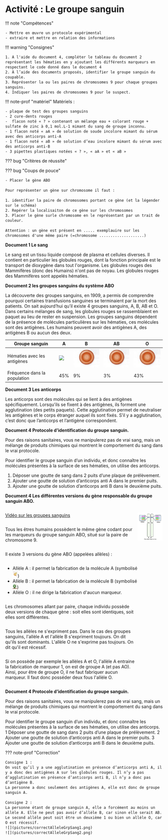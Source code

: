# Activité : Le groupe sanguin

!!! note "Compétences"

    - Mettre en œuvre un protocole expérimental
    - extraire et mettre en relation des informations  

!!! warning "Consignes"

    1. A l'aide du document 4, compléter le tableau du document 2 représentant les hématies en y ajoutant les différents marqueurs en respectant le code donné dans le document 4
    2. À l’aide des documents proposés, identifier le groupe sanguin du coupable.
    3. Représenter la ou les paires de chromosomes 9 pour chaque groupes sanguins.
    4. Indiquer les paires de chromosomes 9 pour le suspect.


!!! note-prof "matériel"
    Matériels : 

    - plaque de test des groupes sanguins
    - 2 cure-dents rouges
    -  flacon noté « ? » contenant un mélange eau + colorant rouge + sulfate de zinc à 0,1 mol.L-1 mimant du sang de groupe inconnu.
    - 1 flacon noté « aA » de solution de soude incolore mimant du sérum avec des anticorps anti-A
    - 1 flacon noté « aB » de solution d’eau incolore mimant du sérum avec des anticorps anti-B
    - 3 pipettes plastiques notées « ? », « aA » et « aB »

    
??? bug "Critères de réussite"

??? bug "Coups de pouce"    

    - Placer le gène ABO
  
    Pour représenter un gène sur chromosome il faut :

    1. identifier la paire de chromosomes portant ce gène (et la légender sur le schéma)
    2. Repérer la localisaiton de ce gène sur les chromosomes
    3. Placer le gène surle chromosome en le représentant par un trait de couleur.

    Attention : un gène est présent en ..... exemplauire sur les chromosomes d'une même paire (=chromosome ....................)


**Document 1 Le sang**

Le sang est un tissu liquide composé de plasma et cellules diverses. Il contient en particulier les globules rouges, dont la fonction principale est le transport de dioxygène dans tout l'organisme. 
Les globules rouges des Mammifères (donc des Humains) n'ont pas de noyau. Les globules rouges des Mammifères sont appelés hématies.

**Document 2 les groupes sanguins du système ABO**


La découverte des groupes sanguins, en 1909, a permis de comprendre pourquoi certaines transfusions sanguines se terminaient par la mort des patients. On sait aujourd’hui qu’il existe 4 groupes sanguins, A, B, AB et O. 
Dans certains mélanges de sang, les globules rouges se rassemblaient en paquet au lieu de rester en suspension. Les groupes sanguins dépendent de la présence de molécules particulières sur les hématies, ces molécules sont des antigènes. Les humains peuvent avoir des antigènes A, des antigènes B ou aucun des deux.

| Groupe sanguin | A | B | AB | O |
|----------------|---|---|----|---|
| Hématies avec les antigènes |![](pictures/hematies0.png)|![](pictures/hematiesO.png)|![](pictures/hematiesO.png)|![](pictures/hematiesO.png)|
| Fréquence dans la population | 45% | 9% | 3% | 43% |


**Document 3 Les anticorps**

Les anticorps sont des molécules qui se lient à des antigènes spécifiquement. Lorsqu’ils se fixent à des antigènes, ils forment une agglutination (des petits paquets). Cette agglutination permet de neutraliser les antigènes et le corps étranger auquel ils sont fixés. S’il y a agglutination, c’est donc que l’anticorps et l’antigène correspondent.

**Document 4 Protocole d’identification du groupe sanguin.**

Pour des raisons sanitaires, vous ne manipulerez pas de vrai sang, mais un mélange de produits chimiques qui montrent le comportement du sang dans le vrai protocole.

Pour identifier le groupe sanguin d’un individu, et donc connaître les molécules présentes à la surface de ses hématies, on utilise des anticorps. 

1. Déposer une goutte de sang dans 2 puits d’une plaque de prélèvement.
2. Ajouter une goutte de solution d’anticorps anti A dans le premier puits.
3. Ajouter une goutte de solution d’anticorps anti B dans le deuxième puits.



**Document 4 Les différentes versions du gène responsable du groupe sanguin ABO.**

<div markdown style="display:flex; flex-direction:row;">
<div markdown style="display:flex; flex-direction:column;">


[Vidéo sur les groupes sanguins](https://www.sciencesetavenir.fr/videos/2-minutes-pour-comprendre-les-groupes-sanguins_5qmk3u)

Tous les êtres humains possèdent le même gène codant pour les marqueurs du groupe sanguin ABO, situé sur la paire de chromosome 9.


Il existe 3 versions du gène ABO (appelées allèles) :

- Allèle A : il permet la fabrication de la molécule A (symbolisé ![](pictures/marqueurA.png))
- Allèle B : il permet la fabrication de la molécule B (symbolisé ![](pictures/marqueurB.png))
- Allèle O : il ne dirige la fabrication d'aucun marqueur.

Les chromosomes allant par paire, chaque individu possède deux versions de chaque gène : soit elles sont identiques, soit elles sont différentes.

Tous les allèles ne s'expriment pas. Dans le cas des groupes sanguins, l'allèle A et l'allèle B s'expriment toujours. On dit qu'ils sont dominants. L'allèle O ne s'exprime pas toujours. On dit qu'il est récessif.

Si on possède par exemple les allèles A et O, l'allèle A entraine la fabrication de marqueur 1, on est de groupe A (et pas AO). Ainsi, pour être de groupe O, il ne faut fabriquer aucun marqueur. Il faut donc posséder deux fous l'allèle O.


</div>
<div markdown style="display:flex; flex-direction:column;">

![](pictures/allelesABO.png)


</div>

</div>





**Document 4 Protocole d’identification du groupe sanguin.**

Pour des raisons sanitaires, vous ne manipulerez pas de vrai sang, mais un mélange de produits chimiques qui montrent le comportement du sang dans le vrai protocole.

Pour identifier le groupe sanguin d’un individu, et donc connaître les molécules présentes à la surface de ses hématies, on utilise des anticorps. 1 Déposer une goutte de sang dans 2 puits d’une plaque de prélèvement. 2 Ajouter une goutte de solution d’anticorps anti A dans le premier puits. 3 Ajouter une goutte de solution d’anticorps anti B dans le deuxième puits.



??? note-prof "Correction"

    Consigne 1 :
    On voit qu’il y a une agglutination en présence d’anticorps anti A, il y a donc des antigènes A sur les globules rouges. Il n’y a pas d’agglutination en présence d’anticorps anti B, il n’y a donc pas d’antigène B.
    La personne a donc seulement des antigènes A, elle est donc de groupe sanguin A.

    Consigne 2 :
    La personne étant de groupe sanguin A, elle a forcément au moins un allèle A. Elle ne peut pas avoir d’allèle B, car sinon elle serait AB. Le second allèle peut soit être un deuxième 1 ou bien un allèle O, car O est récessif.
    ![](pictures/correctAlleleGrpSang1.png)
    ![](pictures/correctAlleleGrpSang2.png)




